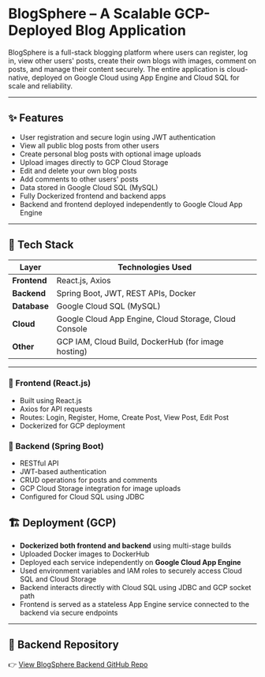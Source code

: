 # BlogSphere – A Scalable GCP-Deployed Blog Application

BlogSphere is a full-stack blogging platform where users can register, log in, view other users' posts, create their own blogs with images, comment on posts, and manage their content securely. The entire application is cloud-native, deployed on Google Cloud using App Engine and Cloud SQL for scale and reliability.

---

## ✨ Features

- User registration and secure login using JWT authentication
- View all public blog posts from other users
- Create personal blog posts with optional image uploads
- Upload images directly to GCP Cloud Storage
- Edit and delete your own blog posts
- Add comments to other users' posts
- Data stored in Google Cloud SQL (MySQL)
- Fully Dockerized frontend and backend apps
- Backend and frontend deployed independently to Google Cloud App Engine

---

## 🧰 Tech Stack

| Layer         | Technologies Used                                      |
|---------------|--------------------------------------------------------|
| **Frontend**  | React.js, Axios                                |
| **Backend**   | Spring Boot, JWT, REST APIs, Docker                    |
| **Database**  | Google Cloud SQL (MySQL)                               |
| **Cloud**     | Google Cloud App Engine, Cloud Storage, Cloud Console |
| **Other**     | GCP IAM, Cloud Build, DockerHub (for image hosting)   |
---

### 🔹 Frontend (React.js)
- Built using React.js
- Axios for API requests
- Routes: Login, Register, Home, Create Post, View Post, Edit Post
- Dockerized for GCP deployment

### 🔹 Backend (Spring Boot)
- RESTful API
- JWT-based authentication
- CRUD operations for posts and comments
- GCP Cloud Storage integration for image uploads
- Configured for Cloud SQL using JDBC

## 🏗️ Deployment (GCP)

- **Dockerized both frontend and backend** using multi-stage builds
- Uploaded Docker images to DockerHub
- Deployed each service independently on **Google Cloud App Engine**
- Used environment variables and IAM roles to securely access Cloud SQL and Cloud Storage
- Backend interacts directly with Cloud SQL using JDBC and GCP socket path
- Frontend is served as a stateless App Engine service connected to the backend via secure endpoints

---

## 🔗 Backend Repository

👉 [View BlogSphere Backend GitHub Repo](https://github.com/VaibhavShanbhag/BlogApp-Backend)

